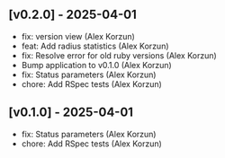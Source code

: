 ## [v0.2.0] - 2025-04-01
- fix: version view (Alex Korzun)
- feat: Add radius statistics (Alex Korzun)
- fix: Resolve error for old ruby versions (Alex Korzun)
- Bump application to v0.1.0 (Alex Korzun)
- fix: Status parameters (Alex Korzun)
- chore: Add RSpec tests (Alex Korzun)

## [v0.1.0] - 2025-04-01
- fix: Status parameters (Alex Korzun)
- chore: Add RSpec tests (Alex Korzun)


